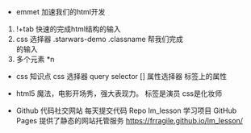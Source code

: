 - emmet  加速我们的html开发
 1. !+tab 快速的完成html结构的输入
 2. css 选择器
    .starwars-demo  .classname
    帮我们完成<div class="starwars-demo"></div> 的输入
 3. 多个元素 *n

- css 知识点
 css 选择器 query selector
 [] 属性选择器 标签上的属性 
- html5 魔法，电影开场秀，强大表现力。
 标签是演员 
 css是化妆师

- Github 代码社交网站
   每天提交代码
   Repo lm_lesson 学习项目
   GitHub Pages 提供了静态的网站托管服务
   https://frragile.github.io/lm_lesson/
